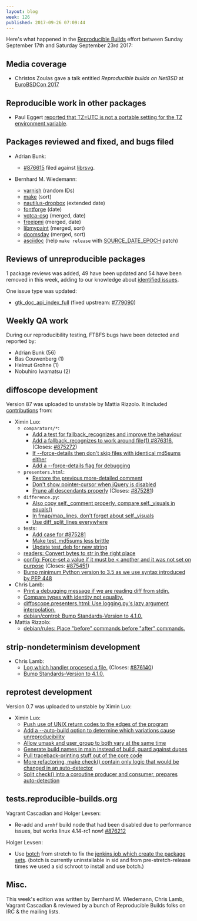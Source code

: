 ```yaml
---
layout: blog
week: 126
published: 2017-09-26 07:09:44
---
```


Here's what happened in the [Reproducible Builds](https://reproducible-builds.org) effort between Sunday September 17th and Saturday September 23rd 2017:

Media coverage
--------------

- Christos Zoulas gave a talk entitled *Reproducible builds on NetBSD* at [EuroBSDCon 2017](https://2017.eurobsdcon.org/talk-speakers/)

Reproducible work in other packages
-----------------------------------

- Paul Eggert [reported that TZ=UTC is not a portable setting for the TZ environment variable](http://lists.alioth.debian.org/pipermail/reproducible-builds/Week-of-Mon-20170918/009289.html).

Packages reviewed and fixed, and bugs filed
-------------------------------------------

* Adrian Bunk:
  * [#876615](https://bugs.debian.org/876615) filed against [librsvg](https://tracker.debian.org/pkg/librsvg).

* Bernhard M. Wiedemann:
  * [varnish](https://github.com/varnishcache/varnish-cache/pull/2436) (random IDs)
  * [make](https://savannah.gnu.org/bugs/index.php?52076) (sort)
  * [nautilus-dropbox](https://github.com/dropbox/nautilus-dropbox/pull/31) (extended date)
  * [fontforge](https://github.com/fontforge/fontforge/pull/3152) (date)
  * [votca-csg](https://github.com/votca/csg/pull/228) (merged, date)
  * [freeipmi](https://savannah.gnu.org/patch/index.php?9457) (merged, date)
  * [libmypaint](https://github.com/mypaint/libmypaint/pull/108) (merged, sort)
  * [doomsday](https://github.com/skyjake/Doomsday-Engine/pull/18) (merged, sort)
  * [asciidoc](https://github.com/asciidoc/asciidoc/pull/115) (help ``make release`` with [SOURCE_DATE_EPOCH](https://reproducible-builds.org/specs/source-date-epoch/) patch)


Reviews of unreproducible packages
----------------------------------

1 package reviews was added, 49 have been updated and 54 have been removed in this week,
adding to our knowledge about [identified issues](https://tests.reproducible-builds.org/debian/index_issues.html).

One issue type was updated:

- [gtk\_doc\_api\_index\_full](https://salsa.debian.org/reproducible-builds/reproducible-notes/commit/2f1ecb12) (fixed upstream: [#779090](https://bugs.debian.org/779090))

Weekly QA work
--------------

During our reproducibility testing, FTBFS bugs have been detected and reported by:

 - Adrian Bunk (56)
 - Bas Couwenberg (1)
 - Helmut Grohne (1)
 - Nobuhiro Iwamatsu (2)


diffoscope development
----------------------

Version 87 was uploaded to unstable by Mattia Rizzolo. It included [contributions](https://salsa.debian.org/reproducible-builds/diffoscope/commits/debian/87) from:

- Ximin Luo:
    - ``comparators/*``:
        - [Add a test for fallback\_recognizes and improve the behaviour](https://salsa.debian.org/reproducible-builds/diffoscope/commit/27be3f4)
        - [Add a fallback\_recognizes to work around file(1) #876316.](https://salsa.debian.org/reproducible-builds/diffoscope/commit/7b8b9ae) (Closes: [#875272](https://bugs.debian.org/875272))
        - [If --force-details then don't skip files with identical md5sums either](https://salsa.debian.org/reproducible-builds/diffoscope/commit/9b87bd4)
        - [Add a --force-details flag for debugging](https://salsa.debian.org/reproducible-builds/diffoscope/commit/8ab261e)
    - ``presenters.html``:
        - [Restore the previous more-detailed comment](https://salsa.debian.org/reproducible-builds/diffoscope/commit/21f931a)
        - [Don't show pointer-cursor when jQuery is disabled](https://salsa.debian.org/reproducible-builds/diffoscope/commit/48ba0aa)
        - [Prune all descendants properly](https://salsa.debian.org/reproducible-builds/diffoscope/commit/ccd926f) (Closes: [#875281](https://bugs.debian.org/875281))
    - ``difference.py``:
        - [Also copy self.\_comment properly, compare self.\_visuals in equals()](https://salsa.debian.org/reproducible-builds/diffoscope/commit/f5c9986)
        - [In fmap/map\_lines, don't forget about self.\_visuals](https://salsa.debian.org/reproducible-builds/diffoscope/commit/3a8ab73)
        - [Use diff\_split\_lines everywhere](https://salsa.debian.org/reproducible-builds/diffoscope/commit/a9bae3a)
    - tests:
        - [Add case for #875281](https://salsa.debian.org/reproducible-builds/diffoscope/commit/4cbca96)
        - [Make test\_md5sums less brittle](https://salsa.debian.org/reproducible-builds/diffoscope/commit/0fb6d8a)
        - [Update test\_deb for new string](https://salsa.debian.org/reproducible-builds/diffoscope/commit/f5e9215)
    - [readers: Convert bytes to str in the right place](https://salsa.debian.org/reproducible-builds/diffoscope/commit/8c92a26)
    - [config: Force-set a value if it must be < another and it was not set on purpose](https://salsa.debian.org/reproducible-builds/diffoscope/commit/510162b) (Closes: [#875451](https://bugs.debian.org/875451))
    - [Bump minimum Python version to 3.5 as we use syntax introduced by PEP 448](https://salsa.debian.org/reproducible-builds/diffoscope/commit/ad8ab31)
- Chris Lamb:
    - [Print a debugging message if we are reading diff from stdin.](https://salsa.debian.org/reproducible-builds/diffoscope/commit/509509e)
    - [Compare types with identity not equality.](https://salsa.debian.org/reproducible-builds/diffoscope/commit/98de493)
    - [diffoscope.presenters.html: Use logging.py's lazy argument interpolation.](https://salsa.debian.org/reproducible-builds/diffoscope/commit/6e42152)
    - [debian/control: Bump Standards-Version to 4.1.0.](https://salsa.debian.org/reproducible-builds/diffoscope/commit/c561ae5)
- Mattia Rizzolo:
    - [debian/rules: Place "before" commands before "after" commands.](https://salsa.debian.org/reproducible-builds/diffoscope/commit/e07585a)


strip-nondeterminism development
--------------------------------

- Chris Lamb:
  - [Log which handler procesed a file.](https://salsa.debian.org/reproducible-builds/strip-nondeterminism.git/commit/?id=aa9c311) (Closes: [#876140](https://bugs.debian.org/876140))
  - [Bump Standards-Version to 4.1.0.](https://salsa.debian.org/reproducible-builds/strip-nondeterminism.git/commit/?id=d17ee5b)


reprotest development
---------------------

Version 0.7 was uploaded to unstable by Ximin Luo:

- Ximin Luo:
  - [Push use of UNIX return codes to the edges of the program](https://salsa.debian.org/reproducible-builds/reprotest.git/commit/?id=1f93944)
  - [Add a --auto-build option to determine which variations cause unreproducibility](https://salsa.debian.org/reproducible-builds/reprotest.git/commit/?id=fd4a053)
  - [Allow umask and user\_group to both vary at the same time](https://salsa.debian.org/reproducible-builds/reprotest.git/commit/?id=27c1391)
  - [Generate build names in main instead of build, guard against dupes](https://salsa.debian.org/reproducible-builds/reprotest.git/commit/?id=5ad0200)
  - [Pull traceback-printing stuff out of the core code](https://salsa.debian.org/reproducible-builds/reprotest.git/commit/?id=8b03fcf)
  - [More refactoring, make check() contain only logic that would be changed in an auto-detector](https://salsa.debian.org/reproducible-builds/reprotest.git/commit/?id=374c580)
  - [Split check() into a coroutine producer and consumer, prepares auto-detection](https://salsa.debian.org/reproducible-builds/reprotest.git/commit/?id=f4b5e84)


tests.reproducible-builds.org
-----------------------------

Vagrant Cascadian and Holger Levsen:

- Re-add and `armhf` build node that had been disabled due to
  performance issues, but works linux 4.14-rc1 now! [#876212](https://bugs.debian.org/876212)

Holger Levsen:

- Use [botch](https://tracker.debian.org/botch) from stretch to fix the [jenkins job which create the package sets](https://jenkins.debian.net/job/reproducible_create_meta_pkg_sets/). (botch is currently uninstallable in sid and from pre-stretch-release times we used a sid schroot to install and use botch.)

Misc.
-----

This week's edition was written by Bernhard M. Wiedemann, Chris Lamb, Vagrant Cascadian & reviewed by a bunch of Reproducible Builds folks on IRC & the mailing lists.
